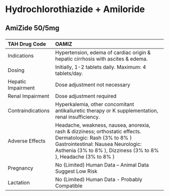 # Hydrochlorothiazide + Amiloride

## AmiZide 50/5mg

##### 

| TAH Drug Code      | OAMIZ                                                                                                                                                                                                              |
|:-------------------|:-------------------------------------------------------------------------------------------------------------------------------------------------------------------------------------------------------------------|
| Indications        | Hypertension, edema of cardiac origin & hepatic cirrhosis with ascites & edema.                                                                                                                                    |
| Dosing             | Initially, 1-2 tablets daily. Maximum: 4 tablets/day.                                                                                                                                                              |
| Hepatic Impairment | Dose adjustment not necessary                                                                                                                                                                                      |
| Renal Impairment   | Dose adjustment required                                                                                                                                                                                           |
| Contraindications  | Hyperkalemia, other concomitant antikaliuretic therapy or K supplementation, renal insufficiency.                                                                                                                  |
| Adverse Effects    | Headache, weakness, nausea, anorexia, rash & dizziness; orthostatic effects. Dermatologic: Rash (3% to 8% ) Gastrointestinal: Nausea Neurologic: Asthenia (3% to 8% ), Dizziness (3% to 8% ), Headache (3% to 8% ) |
| Pregnancy          | No (Limited) Human Data – Animal Data Suggest Low Risk                                                                                                                                                             |
| Lactation          | No (Limited) Human Data - Probably Compatible                                                                                                                                                                      |

